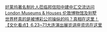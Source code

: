  
[好莱坞著名制片人莅临邦信阳中建中汇交流访问](http://www.dianyue.me/archives/131/6j76r9tdqu8j6iew/)  
[London Museums &amp; Houses 伦敦博物馆及别墅](http://www.dianyue.me/archives/959/0zxwdbtxcgly79df/)  
[世界杯真的是被博彩公司操纵的吗？真相在这里！](http://www.dianyue.me/archives/873/drqmuo2xqt8ekn7g/)  
[【文化看点】6.23~7.1大连演出展览讲座资讯在这里](http://www.dianyue.me/archives/183/6hgrgyr6p533n73u/)